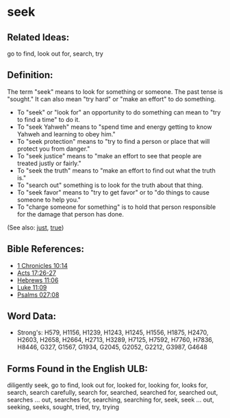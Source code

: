# seek

## Related Ideas:

go to find, look out for, search, try

## Definition:

The term "seek" means to look for something or someone. The past tense is "sought." It can also mean "try hard" or "make an effort" to do something.

* To "seek" or "look for" an opportunity to do something can mean to "try to find a time" to do it.
* To "seek Yahweh" means to "spend time and energy getting to know Yahweh and learning to obey him."
* To "seek protection" means to "try to find a person or place that will protect you from danger."
* To "seek justice" means to "make an effort to see that people are treated justly or fairly."
* To "seek the truth" means to "make an effort to find out what the truth is."
* To "search out" something is to look for the truth about that thing.
* To "seek favor" means to "try to get favor" or to "do things to cause someone to help you."
* To "charge someone for something" is to hold that person responsible for the damage that person has done.

(See also: [just](../kt/justice.md), [true](../kt/true.md))

## Bible References:

* [1 Chronicles 10:14](rc://en/tn/help/1ch/10/14)
* [Acts 17:26-27](rc://en/tn/help/act/17/26)
* [Hebrews 11:06](rc://en/tn/help/heb/11/06)
* [Luke 11:09](rc://en/tn/help/luk/11/09)
* [Psalms 027:08](rc://en/tn/help/psa/027/008)

## Word Data:

* Strong's: H579, H1156, H1239, H1243, H1245, H1556, H1875, H2470, H2603, H2658, H2664, H2713, H3289, H7125, H7592, H7760, H7836, H8446, G327, G1567, G1934, G2045, G2052, G2212, G3987, G4648

## Forms Found in the English ULB:

diligently seek, go to find, look out for, looked for, looking for, looks for, search, search carefully, search for, searched, searched for, searched out, searches ... out, searches for, searching, searching for, seek, seek ... out, seeking, seeks, sought, tried, try, trying

